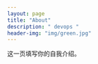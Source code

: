 ```yaml
---
layout: page
title: "About"
description: " devops " 
header-img: "img/green.jpg"
---
```


这一页填写你的自我介绍。





